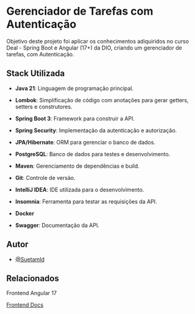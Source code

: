 
# Gerenciador de Tarefas com Autenticação

Objetivo deste projeto foi aplicar os conhecimentos adiquiridos no curso Deal - Spring Boot e Angular (17+) da DIO, criando um gerenciador de tarefas, com Autenticação.


## Stack Utilizada

- **Java 21**: Linguagem de programação principal.

- **Lombok**: Simplificação de código com anotações para gerar getters, setters e construtores.
- **Spring Boot 3**: Framework para construir a API.
- **Spring Security**: Implementação da autenticação e autorização.
- **JPA/Hibernate**: ORM para gerenciar o banco de dados.
- **PostgreSQL**: Banco de dados para testes e desenvolvimento.
- **Maven**: Gerenciamento de dependências e build.
- **Git**: Controle de versão.
- **IntelliJ IDEA**: IDE utilizada para o desenvolvimento.
- **Insomnia**: Ferramenta para testar as requisições da API.
- **Docker**
- **Swagger**: Documentação da API.

## Autor

- [@SuetamId](https://github.com/SuetamId)


## Relacionados

Frontend Angular 17

[Frontend Docs](#)
